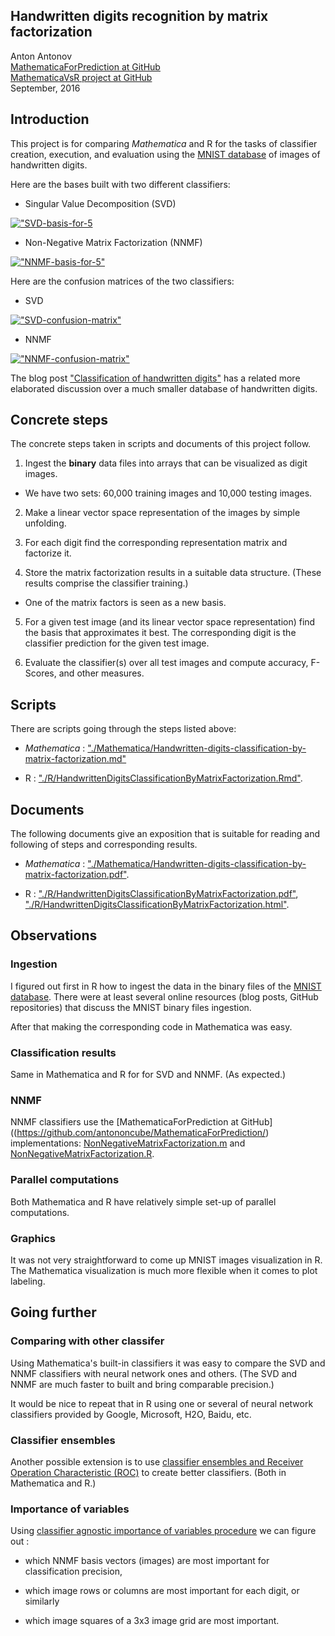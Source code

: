 
## Handwritten digits recognition by matrix factorization
Anton Antonov  
[MathematicaForPrediction at GitHub](https://github.com/antononcube/MathematicaForPrediction)  
[MathematicaVsR project at GitHub](https://github.com/antononcube/MathematicaVsR/tree/master/Projects)  
September, 2016


## Introduction

This project is for comparing *Mathematica* and R for the tasks of classifier creation, execution, and
evaluation using the [MNIST database](http://yann.lecun.com/exdb/mnist/) of images of
handwritten digits.

Here are the bases built with two different classifiers:

- Singular Value Decomposition (SVD)

[!["SVD-basis-for-5](http://i.imgur.com/nqyjjPjl.png)](http://i.imgur.com/nqyjjPj.png)

- Non-Negative Matrix Factorization (NNMF)

[!["NNMF-basis-for-5"](http://i.imgur.com/chAojFul.png)](http://i.imgur.com/chAojFu.png)

Here are the confusion matrices of the two classifiers:

- SVD

[!["SVD-confusion-matrix"](http://i.imgur.com/odFdCmXl.png)](http://i.imgur.com/odFdCmX.png)

- NNMF

[!["NNMF-confusion-matrix"](http://i.imgur.com/k42FmHCl.png)](http://i.imgur.com/k42FmHC.png)

The blog post
["Classification of handwritten digits"](https://mathematicaforprediction.wordpress.com/2013/08/26/classification-of-handwritten-digits/)
has a related more elaborated discussion over a much smaller database
of handwritten digits.

## Concrete steps

The concrete steps taken in scripts and documents of this project follow.

1. Ingest the **binary** data files into arrays that can be visualized
as digit images.

  - We have two sets: 60,000 training images and 10,000 testing images.

2. Make a linear vector space representation of the images by simple
unfolding.

3. For each digit find the corresponding representation matrix and
   factorize it.

4. Store the matrix factorization results in a suitable data
structure. (These results comprise the classifier training.)

  - One of the matrix factors is seen as a new basis. 

5. For a given test image (and its linear vector space representation)
   find the basis that approximates it best. The corresponding digit
   is the classifier prediction for the given test image.

6. Evaluate the classifier(s) over all test images and compute
accuracy, F-Scores, and other measures.


## Scripts

There are scripts going through the steps listed above:

- *Mathematica* : ["./Mathematica/Handwritten-digits-classification-by-matrix-factorization.md"](https://github.com/antononcube/MathematicaVsR/blob/master/Projects/HandwrittenDigitsClassificationByMatrixFactorization/Mathematica/Handwritten-digits-classification-by-matrix-factorization.md)

- R : ["./R/HandwrittenDigitsClassificationByMatrixFactorization.Rmd"](https://github.com/antononcube/MathematicaVsR/blob/master/Projects/HandwrittenDigitsClassificationByMatrixFactorization/R/HandwrittenDigitsClassificationByMatrixFactorization.Rmd).

## Documents

The following documents give an exposition that is suitable for
reading and following of steps and corresponding results.

- *Mathematica* : ["./Mathematica/Handwritten-digits-classification-by-matrix-factorization.pdf"](https://github.com/antononcube/MathematicaVsR/blob/master/Projects/HandwrittenDigitsClassificationByMatrixFactorization/Mathematica/Handwritten-digits-classification-by-matrix-factorization.pdf).

- R :
["./R/HandwrittenDigitsClassificationByMatrixFactorization.pdf"](https://github.com/antononcube/MathematicaVsR/blob/master/Projects/HandwrittenDigitsClassificationByMatrixFactorization/R/HandwrittenDigitsClassificationByMatrixFactorization.pdf),
["./R/HandwrittenDigitsClassificationByMatrixFactorization.html"](https://cdn.rawgit.com/antononcube/MathematicaVsR/master/Projects/HandwrittenDigitsClassificationByMatrixFactorization/R/HandwrittenDigitsClassificationByMatrixFactorization.html).
  
  
## Observations

### Ingestion

I figured out first in R how to ingest the data in the binary files of the
[MNIST database](http://yann.lecun.com/exdb/mnist/). There were at
least several online resources (blog posts, GitHub repositories) that
discuss the MNIST binary files ingestion.

After that making the corresponding code in Mathematica was easy.

### Classification results

Same in Mathematica and R for for SVD and NNMF. (As expected.)

### NNMF

NNMF classifiers use the [MathematicaForPrediction at GitHub]((https://github.com/antononcube/MathematicaForPrediction/)
implementations:
[NonNegativeMatrixFactorization.m](https://github.com/antononcube/MathematicaForPrediction/blob/master/NonNegativeMatrixFactorization.m)
and [NonNegativeMatrixFactorization.R](https://github.com/antononcube/MathematicaForPrediction/blob/master/R/NonNegativeMatrixFactorization.R).
 
### Parallel computations

Both Mathematica and R have relatively simple set-up of parallel computations.

### Graphics

It was not very straightforward to come up MNIST images visualization
in R. The Mathematica visualization is much more flexible when it
comes to plot labeling.

## Going further

### Comparing with other classifer

Using Mathematica's built-in classifiers it was easy to compare the
SVD and NNMF classifiers with neural network ones and others. (The SVD
and NNMF are much faster to built and bring comparable precision.)

It would be nice to repeat that in R using one or several of neural
network classifiers provided by Google, Microsoft, H2O, Baidu, etc.

### Classifier ensembles

Another possible extension is to use [classifier ensembles and Receiver Operation Characteristic
(ROC)](https://mathematicaforprediction.wordpress.com/2016/10/15/roc-for-classifier-ensembles-bootstrapping-damaging-and-interpolation/) to create better classifiers. (Both in Mathematica and R.)


### Importance of variables

Using
[classifier agnostic importance of variables procedure](https://mathematicaforprediction.wordpress.com/2016/01/11/importance-of-variables-investigation/)
we can figure out :

- which NNMF basis vectors (images) are most important for
classification precision,

- which image rows or columns are most important for each digit, or similarly

- which image squares of a 3x3 image grid are most important.




